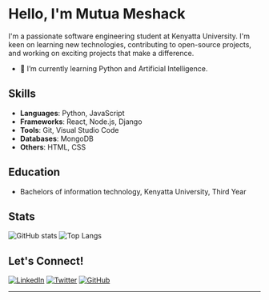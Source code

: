 # Hello, I'm Mutua Meshack

I'm a passionate software engineering student at Kenyatta University. I'm keen on learning new technologies, contributing to open-source projects, and working on exciting projects that make a difference.

- 🌱 I’m currently learning Python and Artificial Intelligence.

## Skills

- **Languages**: Python, JavaScript
- **Frameworks**: React, Node.js, Django
- **Tools**: Git, Visual Studio Code
- **Databases**: MongoDB
- **Others**: HTML, CSS

## Education

- Bachelors of information technology, Kenyatta University, Third Year

## Stats

![GitHub stats](https://github-readme-stats.vercel.app/api?username=Mutua-sr&hide_border&rank_icon=github&show_icons=true&theme=transparent)
![Top Langs](https://github-readme-stats.vercel.app/api/top-langs/?username=Mutua-sr&langs_count=8&hide_progress=true)

## Let's Connect!

[![LinkedIn](https://img.shields.io/badge/LinkedIn-Connect-blue)](https://www.linkedin.com/in/mutua-m-165217242/)
[![Twitter](https://img.shields.io/badge/Twitter-Follow-blue)](https://twitter.com/s2rMesh/)
[![GitHub](https://img.shields.io/badge/GitHub-Follow-blue)](https://github.com/Mutua-sr/)

---
